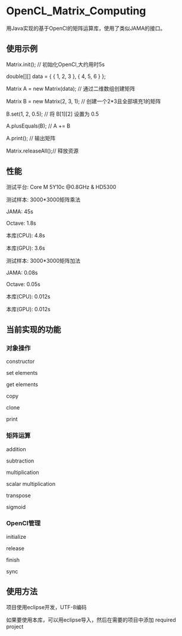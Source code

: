 
# OpenCL_Matrix_Computing
用Java实现的基于OpenCl的矩阵运算库，使用了类似JAMA的接口。

## 使用示例

Matrix.init(); // 初始化OpenCl,大约用时5s

double[][] data = { { 1, 2, 3 }, { 4, 5, 6 } };

Matrix A = new Matrix(data); // 通过二维数组创建矩阵

Matrix B = new Matrix(2, 3, 1); // 创建一个2*3且全部填充1的矩阵

B.set(1, 2, 0.5); // 将 B[1][2] 设置为 0.5

A.plusEquals(B); // A += B

A.print(); // 输出矩阵

Matrix.releaseAll();// 释放资源


## 性能
测试平台: Core M 5Y10c @0.8GHz & HD5300

测试样本: 3000*3000矩阵乘法

JAMA: 45s

Octave: 1.8s

本库(CPU): 4.8s

本库(GPU): 3.6s

测试样本: 3000*3000矩阵加法

JAMA: 0.08s

Octave: 0.05s

本库(CPU): 0.012s

本库(GPU): 0.012s

## 当前实现的功能
### 对象操作
constructor

set elements

get elements

copy

clone

print

 
### 矩阵运算
addition

subtraction

multiplication

scalar multiplication 

transpose

sigmoid

 
### OpenCl管理
initialize

release

finish

sync
 
	
## 使用方法
项目使用eclipse开发，UTF-8编码

如果要使用本库，可以用eclipse导入，然后在需要的项目中添加 required project

